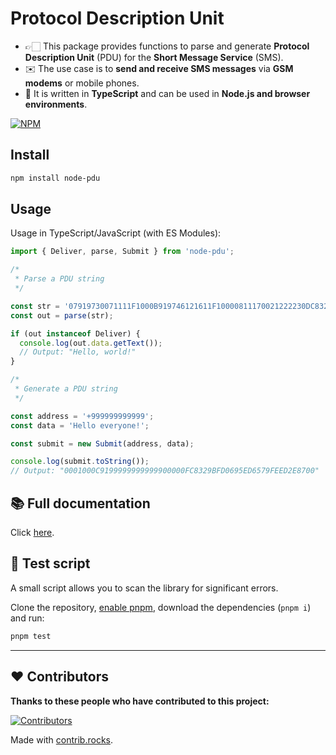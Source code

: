 # Protocol Description Unit

- 👉🏻 This package provides functions to parse and generate **Protocol Description Unit** (PDU) for the **Short Message Service** (SMS).
- ✉️ The use case is to **send and receive SMS messages** via **GSM modems** or mobile phones.
- 🏃 It is written in **TypeScript** and can be used in **Node.js and browser environments**.

[![NPM](https://nodei.co/npm/node-pdu.png)](https://npmjs.org/package/node-pdu)

## Install

```sh
npm install node-pdu
```

## Usage

Usage in TypeScript/JavaScript (with ES Modules):

```typescript
import { Deliver, parse, Submit } from 'node-pdu';

/*
 * Parse a PDU string
 */

const str = '07919730071111F1000B919746121611F10000811170021222230DC8329BFD6681EE6F399B1C02';
const out = parse(str);

if (out instanceof Deliver) {
  console.log(out.data.getText());
  // Output: "Hello, world!"
}

/*
 * Generate a PDU string
 */

const address = '+999999999999';
const data = 'Hello everyone!';

const submit = new Submit(address, data);

console.log(submit.toString());
// Output: "0001000C9199999999999900000FC8329BFD0695ED6579FEED2E8700"
```

## 📚 Full documentation

Click [here](https://julianwowra.github.io/node-pdu/).

## 🧪 Test script

A small script allows you to scan the library for significant errors.

Clone the repository, [enable pnpm](https://pnpm.io/installation#using-corepack), download the dependencies (`pnpm i`) and run:

```sh
pnpm test
```

---

## ❤️ Contributors

**Thanks to these people who have contributed to this project:**

[![Contributors](https://contrib.rocks/image?repo=julianwowra/node-pdu)](https://github.com/julianwowra/node-pdu/graphs/contributors)

Made with [contrib.rocks](https://contrib.rocks).
